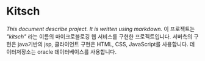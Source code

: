 # Kitsch
*This document describe project.*
*It is written using markdown.*
이 프로젝트는 _"kitsch"_ 라는 이름의 마이크로블로깅 웹 서비스를 구현한 프로젝트입니다.
서버측의 구현은 java기반의 jsp, 클라이언트 구현은 HTML, CSS, JavaScript를 사용합니다.
데이터저장소는 oracle 데이터베이스를 사용합니다.
